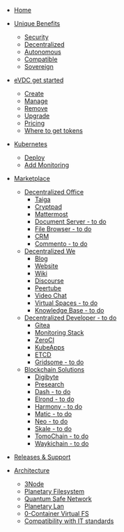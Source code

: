 - [Home](readme)
- [Unique Benefits](usp)
  - [Security](usp_secure)
  - [Decentralized](usp_decentralized)
  - [Autonomous](usp_autonomous)
  - [Compatible](usp_compatible)
  - [Sovereign](usp_sovereign)
- [eVDC get started](evdc_getting_started)
  - [Create](evdc_create)
  - [Manage](evdc_manage)
  - [Remove](evdc_remove)
  - [Upgrade](evdc_upgrade)
  - [Pricing](evdc_pricing)
  - [Where to get tokens](buy_tft)
- [Kubernetes](kubernetes)
  - [Deploy](kubernetes_deploy)
  - [Add Monitoring](kubernetes_monitor)
- [Marketplace](evdc_marketplace)
  - [Decentralized Office](evdc_office)
    - [Taiga](evdc_taiga)
    - [Cryptpad](evdc_cryptpad)
    - [Mattermost](evdc_mattermost)
    - [Document Server - to do]()
    - [File Browser - to do]()
    - [CRM](evdc_crm)
    - [Commento - to do]()
  - [Decentralized We](evdc_we)
    - [Blog](evdc_blog)
    - [Website](evdc_website)
    - [Wiki](evdc_wiki)
    - [Discourse](evdc_discourse)
    - [Peertube](evdc_peertube)
    - [Video Chat](evdc_videochat)
    - [Virtual Spaces - to do]()
    - [Knowledge Base - to do]()
  - [Decentralized Developer - to do]()
    - [Gitea](evdc_gitea)
    - [Monitoring Stack](evdc_monitoring_stack)
    - [ZeroCI](evdc_zeroci)
    - [KubeApps](evdc_kubeapps)
    - [ETCD](evdc_etcd)
    - [Gridsome - to do]()
  - [Blockchain Solutions](evdc_blockchain)
    - [Digibyte](evdc_digibyte)
    - [Presearch](evdc_presearch)
    - [Dash - to do]()
    - [Elrond - to do]()
    - [Harmony - to do]()
    - [Matic - to do]()
    - [Neo - to do]()
    - [Skale - to do]()
    - [TomoChain - to do]()
    - [Waykichain - to do]()

- [Releases & Support](support)
- [Architecture](cloud_architecture)
  - [3Node](architecture_3Node.md)
  - [Planetary Filesystem](threefold:quantumsafe_storage_concept)
  - [Quantum Safe Network](architecture_network.md)
  - [Planetary Lan](tf_lan.md)
  - [0-Container Virtual FS](sdk:architecture_flist)
  - [Compatibility with IT standards](architecture_compatibility.md)
